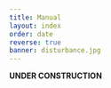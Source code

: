 ```yaml
---
title: Manual
layout: index
order: date
reverse: true
banner: disturbance.jpg
---
```


**UNDER CONSTRUCTION**
